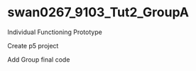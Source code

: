 # swan0267_9103_Tut2_GroupA
Individual Functioning Prototype

Create p5 project

Add Group final code